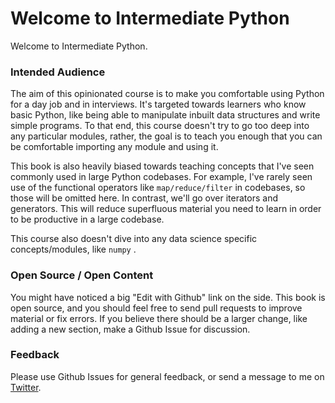 # Welcome to Intermediate Python

Welcome to Intermediate Python. 

### Intended Audience

The aim of this opinionated course is to make you comfortable using Python for a day job and in interviews. It's targeted towards learners who know basic Python, like being able to manipulate inbuilt data structures and write simple programs. To that end, this course doesn't try to go too deep into any particular modules, rather, the goal is to teach you enough that you can be comfortable importing any module and using it.

This book is also heavily biased towards teaching concepts that I've seen commonly used in large Python codebases. For example, I've rarely seen use of the functional operators like `map/reduce/filter` in codebases, so those will be omitted here. In contrast, we'll go over iterators and generators. This will reduce superfluous material you need to learn in order to be productive in a large codebase.

This course also doesn't dive into any data science specific concepts/modules, like `numpy` .

### Open Source / Open Content

You might have noticed a big "Edit with Github" link on the side. This book is open source, and you should feel free to send pull requests to improve material or fix errors. If you believe there should be a larger change, like adding a new section, make a Github Issue for discussion.

### Feedback

Please use Github Issues for general feedback, or send a message to me on [Twitter](https://twitter.com/ukshah2).

